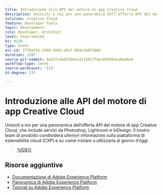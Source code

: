 ```yaml
---
title: Introduzione alle API del motore di app Creative Cloud
description: Unisciti a noi per una panoramica dell’offerta API del motore di app Creative Cloud, che include servizi da Photoshop, Lightroom e InDesign. Il nostro team di prodotto condividerà ulteriori informazioni sulla piattaforma di estensibilità cloud (CXP) e su come iniziare a utilizzarla al giorno d’oggi.
solution: Creative Cloud
feature: Developer Tools
topic: Development
role: Developer, Architect
level: Experienced
kt: 9136
type: Event
exl-id: 7f78af56-2d66-4e0d-a6cf-0b9c1b971804
duration: 1287
source-git-commit: 9a297cda953d4414131657f9ac84580aea0eabeb
workflow-type: tm+mt
source-wordcount: '113'
ht-degree: 11%

---
```


# Introduzione alle API del motore di app Creative Cloud

Unisciti a noi per una panoramica dell’offerta API del motore di app Creative Cloud, che include servizi da Photoshop, Lightroom e InDesign. Il nostro team di prodotto condividerà ulteriori informazioni sulla piattaforma di estensibilità cloud (CXP) e su come iniziare a utilizzarla al giorno d’oggi.

>[!VIDEO](https://video.tv.adobe.com/v/337594/?quality=12&learn=on&hidetitle=true)

## Risorse aggiuntive

- [Documentazione di Adobe Experience Platform](https://experienceleague.adobe.com/docs/experience-platform.html?lang=it)
- [Panoramica di Adobe Experience Platform](https://experienceleague.adobe.com/docs/experience-platform/landing/home.html?lang=it)
- [Tutorial su Adobe Experience Platform](https://experienceleague.adobe.com/docs/platform-learn/tutorials/overview.html?lang=it)
